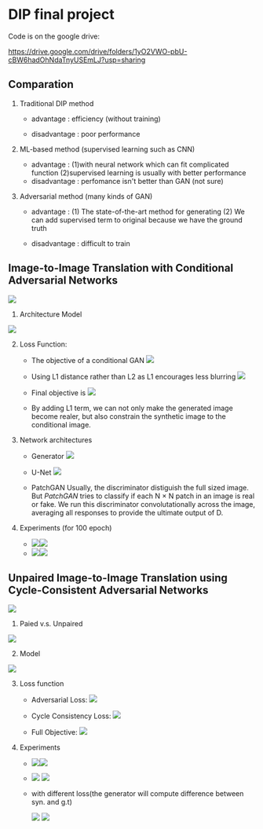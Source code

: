 # DIP final project

Code is on the google drive:

https://drive.google.com/drive/folders/1yO2VWO-pbU-cBW6hadOhNdaTnyUSEmLJ?usp=sharing

## Comparation
1. Traditional DIP method
    + advantage : efficiency (without training)

    + disadvantage : poor performance
2. ML-based method (supervised learning such as CNN)
    + advantage : 
    (1)with neural network which can fit complicated function
    (2)supervised learning is usually with better performance
    + disadvantage : perfomance isn't better than GAN (not sure)

3. Adversarial method (many kinds of GAN)

    + advantage : 
    (1) The state-of-the-art method for generating
	(2)	We can add supervised term to original because we have the ground truth
    
    + disadvantage : difficult to train

##  Image-to-Image Translation with Conditional Adversarial Networks


![](https://i.imgur.com/UswgC3L.png)

1. Architecture Model 

![](https://i.imgur.com/R0lHnKu.png)


2.  Loss Function: 
    + The objective of a conditional GAN
 ![](https://i.imgur.com/07ePumj.png)
 
    +  Using L1 distance rather than L2 as L1 encourages less blurring
![](https://i.imgur.com/EEHvzco.png)


    + Final objective is
![](https://i.imgur.com/qfHzYm0.png)

    + By adding L1 term, we can not only make the generated image become realer, but also constrain the synthetic image to the conditional image.

3.  Network architectures

    + Generator
![](https://i.imgur.com/zzpePV7.png)
    + U-Net
![](https://i.imgur.com/wT3sNu2.png)

    + PatchGAN
Usually, the discriminator distiguish the full sized image.
But *PatchGAN* tries to classify if each N × N patch in an image is real or fake. We run this discriminator convolutationally across the image, averaging all responses to provide the ultimate output of D.

4. Experiments (for 100 epoch)

    + ![](https://i.imgur.com/ijLVn09.png)![](https://i.imgur.com/K8BIu1o.png)
    + ![](https://i.imgur.com/p7AVG1T.png)![](https://i.imgur.com/suLte1s.png)



## Unpaired Image-to-Image Translation using Cycle-Consistent Adversarial Networks

![](https://i.imgur.com/Z4u0qn5.jpg)

1. Paied v.s. Unpaired

![](https://i.imgur.com/zGl44V5.png)

2. Model 

![](https://i.imgur.com/IokNzY4.png)

3. Loss function

    + Adversarial Loss: 
![](https://i.imgur.com/WQh0Aew.png)

    + Cycle Consistency Loss:
![](https://i.imgur.com/7GV7FOE.png)

    + Full Objective: 
![](https://i.imgur.com/TSV8WmA.png)


4. Experiments

    + ![](https://i.imgur.com/seCiRtB.jpg)![](https://i.imgur.com/CtL1f1L.jpg)



    + ![](https://i.imgur.com/m9NVSzv.jpg) ![](https://i.imgur.com/SJevTYq.jpg)
    + with different loss(the generator will compute difference between syn. and g.t)

        ![](https://i.imgur.com/Kbqu3FQ.jpg) ![](https://i.imgur.com/JhjL5pf.jpg)
